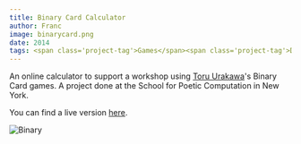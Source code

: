 ```yaml
---
title: Binary Card Calculator
author: Franc
image: binarycard.png
date: 2014
tags: <span class='project-tag'>Games</span><span class='project-tag'>Design</span>
---
```


An online calculator to support a workshop using [Toru Urakawa](https://twitter.com/toru_urakawa)'s Binary Card games. A project done at the School for Poetic Computation in New York.

You can find a live version [here](http://franc.ly/bica/index.html).

![Binary](/assets/content/projects/binarycard.png)
